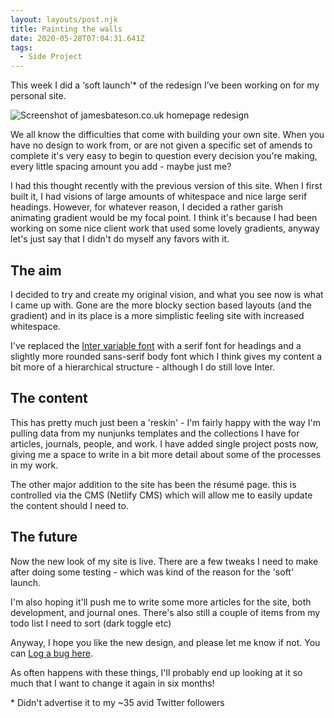 ```yaml
---
layout: layouts/post.njk
title: Painting the walls
date: 2020-05-28T07:04:31.641Z
tags:
  - Side Project
---
```

This week I did a ‘soft launch’* of the redesign I’ve been working on for my personal site.

![Screenshot of jamesbateson.co.uk homepage redesign](/images/frame_generic_dark-1-.png)

We all know the difficulties that come with building your own site. When you have no design to work from, or are not given a specific set of amends to complete it's very easy to begin to question every decision you're making, every little spacing amount you add - maybe just me?

I had this thought recently with the previous version of this site. When I first built it, I had visions of large amounts of whitespace and nice large serif headings. However, for whatever reason, I decided a rather garish animating gradient would be my focal point. I think it's because I had been working on some nice client work that used some lovely gradients, anyway let's just say that I didn't do myself any favors with it.

## The aim

I decided to try and create my original vision, and what you see now is what I came up with. Gone are the more blocky section based layouts (and the gradient) and in its place is a more simplistic feeling site with increased whitespace.

I've replaced the [Inter variable font](/articles/switching-to-variable-fonts/) with a serif font for headings and a slightly more rounded sans-serif body font which I think gives my content a bit more of a hierarchical structure - although I do still love Inter.

## The content

This has pretty much just been a 'reskin' - I'm fairly happy with the way I'm pulling data from my nunjunks templates and the collections I have for articles, journals, people, and work. I have added single project posts now, giving me a space to write in a bit more detail about some of the processes in my work.

The other major addition to the site has been the résumé page. this is controlled via the CMS (Netlify CMS) which will allow me to easily update the content should I need to.

## The future

Now the new look of my site is live. There are a few tweaks I need to make after doing some testing - which was kind of the reason for the 'soft' launch.

I'm also hoping it'll push me to write some more articles for the site, both development, and journal ones. There's also still a couple of items from my todo list I need to sort (dark toggle etc)

Anyway, I hope you like the new design, and please let me know if not. You can [Log a bug here](https://github.com/jimbateson/jamesbateson.co.uk/issues).

As often happens with these things, I'll probably end up looking at it so much that I want to change it again in six months!

\* Didn't advertise it to my ~35 avid Twitter followers
